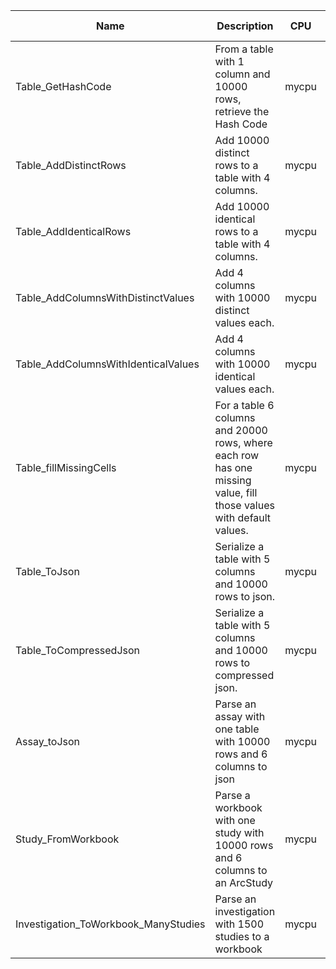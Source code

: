 | Name | Description | CPU | JavaScript Time (ms) |
| --- | --- | --- | --- |
| Table_GetHashCode | From a table with 1 column and 10000 rows, retrieve the Hash Code | mycpu | 1 ± 0 |
| Table_AddDistinctRows | Add 10000 distinct rows to a table with 4 columns. | mycpu | 20 ± 7 |
| Table_AddIdenticalRows | Add 10000 identical rows to a table with 4 columns. | mycpu | 7 ± 1 |
| Table_AddColumnsWithDistinctValues | Add 4 columns with 10000 distinct values each. | mycpu | 13 ± 3 |
| Table_AddColumnsWithIdenticalValues | Add 4 columns with 10000 identical values each. | mycpu | 6 ± 1 |
| Table_fillMissingCells | For a table 6 columns and 20000 rows, where each row has one missing value, fill those values with default values. | mycpu | 2 ± 1 |
| Table_ToJson | Serialize a table with 5 columns and 10000 rows to json. | mycpu | 54 ± 7 |
| Table_ToCompressedJson | Serialize a table with 5 columns and 10000 rows to compressed json. | mycpu | 4670 ± 777 |
| Assay_toJson | Parse an assay with one table with 10000 rows and 6 columns to json | mycpu | 72 ± 6 |
| Study_FromWorkbook | Parse a workbook with one study with 10000 rows and 6 columns to an ArcStudy | mycpu | 96 ± 11 |
| Investigation_ToWorkbook_ManyStudies | Parse an investigation with 1500 studies to a workbook | mycpu | 438 ± 21 |